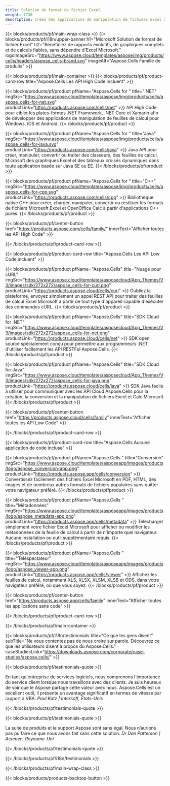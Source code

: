 ```yaml
---
title: Solution de format de fichier Excel
weight: 7730
description: Créez des applications de manipulation de fichiers Excel à l'aide d'API High Code ou Low Code ou d'applications No Code pour visualiser, comparer, inspecter ou convertir des fichiers Excel.
---
```

{{< blocks/products/pf/main-wrap-class >}}
{{< blocks/products/pf/i18n/upper-banner h1="Microsoft Solution de format de fichier Excel" h2="Bénéficiez de rapports évolutifs, de graphiques complets et de calculs fiables, sans dépendre d\'Excel Microsoft." logoImageSrc="https://www.aspose.cloud/templates/aspose/img/products/cells/headers/aspose_cells-brand.svg" imageAlt="Aspose.Cells Famille de produits" >}}

{{< blocks/products/pf/main-container >}}
{{< blocks/products/pf/product-card-row title="Aspose.Cells Les API High Code incluent" >}}

{{< blocks/products/pf/product pfName="Aspose.Cells for " title=".NET" imgSrc="https://www.aspose.cloud/templates/aspose/img/products/cells/aspose_cells-for-net.svg" productLink="https://products.aspose.com/cells/net" >}}
API High Code pour cibler les plates-formes .NET Framework, .NET Core et Xamarin afin de développer des applications de manipulation de feuilles de calcul pour Windows, iOS et Android.
{{< /blocks/products/pf/product >}}

{{< blocks/products/pf/product pfName="Aspose.Cells for " title="Java" imgSrc="https://www.aspose.cloud/templates/aspose/img/products/cells/aspose_cells-for-java.svg" productLink="https://products.aspose.com/cells/java" >}}
Java API pour créer, manipuler, convertir ou traiter des classeurs, des feuilles de calcul, Microsoft des graphiques Excel et des tableaux croisés dynamiques dans toute application basée sur Java SE ou EE.
{{< /blocks/products/pf/product >}}

{{< blocks/products/pf/product pfName="Aspose.Cells for " title="C++" imgSrc="https://www.aspose.cloud/templates/aspose/img/products/cells/aspose_cells-for-cpp.svg" productLink="https://products.aspose.com/cells/cpp" >}}
Bibliothèque native C++ pour créer, charger, manipuler, convertir ou restituer les formats de fichiers Microsoft Excel et OpenOffice Calc à partir d'applications C++ pures.
{{< /blocks/products/pf/product >}}

{{< blocks/products/pf/center-button href="https://products.aspose.com/cells/family/" innerText="Afficher toutes les API High Code" >}}

{{< /blocks/products/pf/product-card-row >}}

{{< blocks/products/pf/product-card-row title="Aspose.Cells Les API Low Code incluent" >}}

{{< blocks/products/pf/product pfName="Aspose.Cells" title="Nuage pour cURL" imgSrc="https://www.aspose.cloud/templates/asposecloud/App_Themes/V3/images/sdk/272x272/aspose_cells-for-curl.png" productLink="https://products.aspose.cloud/cells/curl" >}}
Oubliez la plateforme, envoyez simplement un appel REST API pour traiter des feuilles de calcul Excel Microsoft à partir de tout type d'appareil capable d'exécuter des commandes cURL.
{{< /blocks/products/pf/product >}}

{{< blocks/products/pf/product pfName="Aspose.Cells" title="SDK Cloud for .NET" imgSrc="https://www.aspose.cloud/templates/asposecloud/App_Themes/V3/images/sdk/272x272/aspose_cells-for-net.png" productLink="https://products.aspose.cloud/cells/net" >}}
SDK open source spécialement conçu pour permettre aux programmeurs .NET d'utiliser facilement les API RESTFul Aspose.Cells.
{{< /blocks/products/pf/product >}}

{{< blocks/products/pf/product pfName="Aspose.Cells" title="SDK Cloud for Java" imgSrc="https://www.aspose.cloud/templates/asposecloud/App_Themes/V3/images/sdk/272x272/aspose_cells-for-java.png" productLink="https://products.aspose.cloud/cells/java" >}}
SDK Java facile à utiliser pour communiquer avec les API Cloud Aspose.Cells pour la création, la conversion et la manipulation de fichiers Excel et Calc Microsoft.
{{< /blocks/products/pf/product >}}

{{< blocks/products/pf/center-button href="https://products.aspose.cloud/cells/family" innerText="Afficher toutes les API Low Code" >}}

{{< /blocks/products/pf/product-card-row >}}

{{< blocks/products/pf/product-card-row title="Aspose.Cells Aucune application de code incluse" >}}

{{< blocks/products/pf/product pfName="Aspose.Cells " title="Conversion" imgSrc="https://www.aspose.cloud/templates/asposeapp/images/products/logo/aspose_conversion-app.png" productLink="https://products.aspose.app/cells/conversion" >}}
Convertissez facilement des fichiers Excel Microsoft en PDF, HTML, des images et de nombreux autres formats de fichiers populaires sans quitter votre navigateur préféré.
{{< /blocks/products/pf/product >}}

{{< blocks/products/pf/product pfName="Aspose.Cells " title="Métadonnées" imgSrc="https://www.aspose.cloud/templates/asposeapp/images/products/logo/aspose_metadata-app.png" productLink="https://products.aspose.app/cells/metadata" >}}
 Téléchargez simplement votre fichier Excel Microsoft pour afficher ou modifier les métadonnées de la feuille de calcul à partir de n'importe quel navigateur. Aucune installation ou outil supplémentaire requis.
{{< /blocks/products/pf/product >}}

{{< blocks/products/pf/product pfName="Aspose.Cells " title="Téléspectateur" imgSrc="https://www.aspose.cloud/templates/asposeapp/images/products/logo/aspose_viewer-app.png" productLink="https://products.aspose.app/cells/viewer" >}}
Affichez les feuilles de calcul, notamment XLS, XLSX, XLSM, XLSB et ODS, dans votre navigateur préféré, où que vous soyez.
{{< /blocks/products/pf/product >}}

{{< blocks/products/pf/center-button href="https://products.aspose.app/cells/family" innerText="Afficher toutes les applications sans code" >}}

{{< /blocks/products/pf/product-card-row >}}

{{< /blocks/products/pf/main-container >}}

{{< blocks/products/pf/i18n/testimonials title="Ce que les gens disent" subTitle="Ne vous contentez pas de nous croire sur parole. Découvrez ce que les utilisateurs disent à propos du Aspose.Cells." caseStudiesLink="https://downloads.aspose.com/corporate/case-studies/aspose.cells/" >}}

{{< blocks/products/pf/testimonials-quote >}}
<p class="first">
 En tant qu'entreprise de services logiciels, nous comprenons l'importance du service client lorsque nous travaillons avec des clients. Je suis heureux de voir que le Aspose partage cette valeur avec nous. Aspose.Cells est un excellent outil, il présente un avantage significatif en termes de vitesse par rapport à VBA.
 <em>
 Paul Katz | Intersoft, États-Unis
 </em>
</p>

{{< /blocks/products/pf/testimonials-quote >}}

{{< blocks/products/pf/testimonials-quote >}}
<p class="second">
La suite de produits et le support Aspose sont sans égal. Nous n’aurions pas pu faire ce que nous avons fait sans cette solution.
 <em>
 Dr Dan Patterson | Acumen, Royaume-Uni
 </em>
</p>

{{< /blocks/products/pf/testimonials-quote >}}

{{< /blocks/products/pf/i18n/testimonials >}}

{{< /blocks/products/pf/main-wrap-class >}}

{{< blocks/products/products-backtop-button >}}
